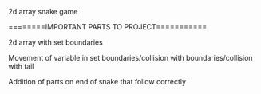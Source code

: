 2d array snake game

========IMPORTANT PARTS TO PROJECT===========

2d array with set boundaries

Movement of variable in set boundaries/collision with boundaries/collision with tail

Addition of parts on end of snake that follow correctly
